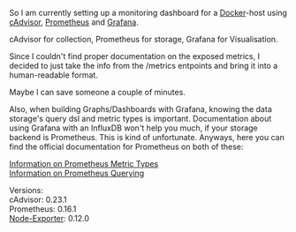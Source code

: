 So I am currently setting up a monitoring dashboard for a [Docker](https://www.docker.com/)-host using [cAdvisor](https://github.com/google/cadvisor), [Prometheus](https://prometheus.io/) and [Grafana](http://grafana.org/).

cAdvisor for collection, Prometheus for storage, Grafana for Visualisation.

Since I couldn't find proper documentation on the exposed metrics, I decided to just take the info from the /metrics entpoints and bring it into a human-readable format.

Maybe I can save someone a couple of minutes.

Also, when building Graphs/Dashboards with Grafana, knowing the data storage's query dsl and metric types is important. Documentation about using Grafana with an InfluxDB won't help you much, if your storage backend is Prometheus. This is kind of unfortunate. Anyways, here you can find the official documentation for Prometheus on both of these:

[Information on Prometheus Metric Types](https://prometheus.io/docs/concepts/metric_types/)  
[Information on Prometheus Querying](https://prometheus.io/docs/querying/basics/)  

Versions:  
cAdvisor: 0.23.1  
Prometheus: 0.16.1  
[Node-Exporter](https://github.com/prometheus/node_exporter): 0.12.0
